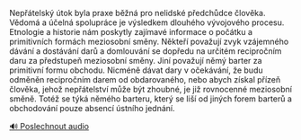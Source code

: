 
Nepřátelský útok byla praxe běžná pro nelidské předchůdce člověka. Vědomá a účelná spolupráce je výsledkem dlouhého vývojového procesu. Etnologie a historie nám poskytly zajímavé informace o počátku a primitivních formách meziosobní směny. Někteří považují zvyk vzájemného dávání a dostávání darů a domlouvání se dopředu na určitém recipročním daru za předstupeň meziosobní směny. Jiní považují němý barter za primitivní formu obchodu. Nicméně dávat dary v očekávání, že budu odměněn recipročním darem od obdarovaného, nebo abych získal přízeň člověka, jehož nepřátelství může být zhoubné, je již rovnocenné meziosobní směně. Totéž se týká němého barteru, který se liší od jiných forem barterů a obchodování pouze absencí ústního jednání.

[🔊 Poslechnout audio](/data/7-paragraphs/audio/chapter_42/para_013-Neptelsk-tok-byla-praxe-bn-pro-nelidsk-pe.mp3)
